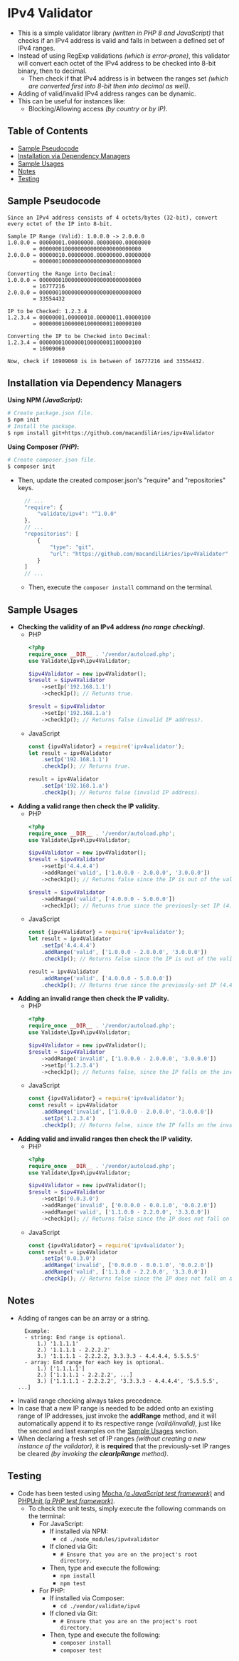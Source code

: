 # IPv4 Validator
- This is a simple validator library _(written in PHP 8 and JavaScript)_ that checks if an IPv4 address is valid and falls in between a defined set of IPv4 ranges.
- Instead of using RegExp validations _(which is error-prone)_, this validator will convert each octet of the IPv4 address to be checked into 8-bit binary, then to decimal.
  - Then check if that IPv4 address is in between the ranges set _(which are converted first into 8-bit then into decimal as well)_.
- Adding of valid/invalid IPv4 address ranges can be dynamic.
- This can be useful for instances like:
  - Blocking/Allowing access _(by country or by IP)_.

## Table of Contents
- [Sample Pseudocode](#sample-pseudocode)
- [Installation via Dependency Managers](#installation-via-dependency-managers)
- [Sample Usages](#sample-usages)
- [Notes](#notes)
- [Testing](#testing)

## Sample Pseudocode
  ```
  Since an IPv4 address consists of 4 octets/bytes (32-bit), convert every octet of the IP into 8-bit.

  Sample IP Range (Valid): 1.0.0.0 -> 2.0.0.0
  1.0.0.0 = 00000001.00000000.00000000.00000000
          = 00000001000000000000000000000000
  2.0.0.0 = 00000010.00000000.00000000.00000000
          = 00000010000000000000000000000000

  Converting the Range into Decimal:
  1.0.0.0 = 00000001000000000000000000000000
          = 16777216
  2.0.0.0 = 00000010000000000000000000000000
          = 33554432

  IP to be Checked: 1.2.3.4
  1.2.3.4 = 00000001.00000010.00000011.00000100
          = 00000001000000100000001100000100

  Converting the IP to be Checked into Decimal:
  1.2.3.4 = 00000001000000100000001100000100
          = 16909060

  Now, check if 16909060 is in between of 16777216 and 33554432.
  ```

## Installation via Dependency Managers
**Using NPM _(JavaScript)_:**
```bash
# Create package.json file.
$ npm init
# Install the package.
$ npm install git+https://github.com/macandiliAries/ipv4Validator
```
**Using Composer _(PHP)_:**
```bash
# Create composer.json file.
$ composer init
```
- Then, update the created composer.json's "require" and "repositories" keys.
  ```javascript
    // ...
    "require": {
        "validate/ipv4": "^1.0.0"
    },
    // ...
    "repositories": [
        {
            "type": "git",
            "url": "https://github.com/macandiliAries/ipv4Validator"
        }
    ]
    // ...
  ```
  - Then, execute the `composer install` command on the terminal.

## Sample Usages
- **Checking the validity of an IPv4 address _(no range checking)_.**
  - PHP
    ```php
    <?php
    require_once __DIR__ . '/vendor/autoload.php';
    use Validate\Ipv4\ipv4Validator;

    $ipv4Validator = new ipv4Validator();
    $result = $ipv4Validator
        ->setIp('192.168.1.1')
        ->checkIp(); // Returns true.

    $result = $ipv4Validator
        ->setIp('192.168.1.a')
        ->checkIp(); // Returns false (invalid IP address).
    ```
  - JavaScript
    ```javascript
    const {ipv4Validator} = require('ipv4validator');
    let result = ipv4Validator
        .setIp('192.168.1.1')
        .checkIp(); // Returns true.

    result = ipv4Validator
        .setIp('192.168.1.a')
        .checkIp(); // Returns false (invalid IP address).
    ```
- **Adding a valid range then check the IP validity.**
  - PHP
    ```php
    <?php
    require_once __DIR__ . '/vendor/autoload.php';
    use Validate\Ipv4\ipv4Validator;

    $ipv4Validator = new ipv4Validator();
    $result = $ipv4Validator
        ->setIp('4.4.4.4')
        ->addRange('valid', ['1.0.0.0 - 2.0.0.0', '3.0.0.0'])
        ->checkIp(); // Returns false since the IP is out of the valid range.

    $result = $ipv4Validator
        ->addRange('valid', ['4.0.0.0 - 5.0.0.0'])
        ->checkIp(); // Returns true since the previously-set IP (4.4.4.4) falls on the valid range.
    ```
  - JavaScript
    ```javascript
    const {ipv4Validator} = require('ipv4validator');
    let result = ipv4Validator
        .setIp('4.4.4.4')
        .addRange('valid', ['1.0.0.0 - 2.0.0.0', '3.0.0.0'])
        .checkIp(); // Returns false since the IP is out of the valid range.

    result = ipv4Validator
        .addRange('valid', ['4.0.0.0 - 5.0.0.0'])
        .checkIp(); // Returns true since the previously-set IP (4.4.4.4) falls on the valid range.
    ```
- **Adding an invalid range then check the IP validity.**
  - PHP
    ```php
    <?php
    require_once __DIR__ . '/vendor/autoload.php';
    use Validate\Ipv4\ipv4Validator;

    $ipv4Validator = new ipv4Validator();
    $result = $ipv4Validator
        ->addRange('invalid', ['1.0.0.0 - 2.0.0.0', '3.0.0.0'])
        ->setIp('1.2.3.4')
        ->checkIp(); // Returns false, since the IP falls on the invalid range.
    ```
  - JavaScript
    ```javascript
    const {ipv4Validator} = require('ipv4validator');
    const result = ipv4Validator
        .addRange('invalid', ['1.0.0.0 - 2.0.0.0', '3.0.0.0'])
        .setIp('1.2.3.4')
        .checkIp(); // Returns false, since the IP falls on the invalid range.
    ```
- **Adding valid and invalid ranges then check the IP validity.**
  - PHP
    ```php
    <?php
    require_once __DIR__ . '/vendor/autoload.php';
    use Validate\Ipv4\ipv4Validator;

    $ipv4Validator = new ipv4Validator();
    $result = $ipv4Validator
        ->setIp('0.0.3.0')
        ->addRange('invalid', ['0.0.0.0 - 0.0.1.0', '0.0.2.0'])
        ->addRange('valid', ['1.1.0.0 - 2.2.0.0', '3.3.0.0'])
        ->checkIp(); // Returns false since the IP does not fall on any of the declared ranges.
    ```
  - JavaScript
    ```javascript
    const {ipv4Validator} = require('ipv4validator');
    const result = ipv4Validator
        .setIp('0.0.3.0')
        .addRange('invalid', ['0.0.0.0 - 0.0.1.0', '0.0.2.0'])
        .addRange('valid', ['1.1.0.0 - 2.2.0.0', '3.3.0.0'])
        .checkIp(); // Returns false since the IP does not fall on any of the declared ranges.
    ```

## Notes
- Adding of ranges can be an array or a string.
  ```
    Example:
    - string: End range is optional.
        1.) '1.1.1.1'
        2.) '1.1.1.1 - 2.2.2.2'
        3.) '1.1.1.1 - 2.2.2.2, 3.3.3.3 - 4.4.4.4, 5.5.5.5'
    - array: End range for each key is optional.
        1.) ['1.1.1.1']
        2.) ['1.1.1.1 - 2.2.2.2', ...]
        3.) ['1.1.1.1 - 2.2.2.2', '3.3.3.3 - 4.4.4.4', '5.5.5.5', ...]
  ```
- Invalid range checking always takes precedence.
- In case that a new IP range is needed to be added onto an existing range of IP addresses, just invoke the **addRange** method, and it will automatically append it to its respective range _(valid/invalid)_, just like the second and last examples on the [Sample Usages](#sample-usages) section.
- When declaring a fresh set of IP ranges _(without creating a new instance of the validator)_, it is **required** that the previously-set IP ranges be cleared _(by invoking the **clearIpRange** method)_.

## Testing
- Code has been tested using [Mocha _(a JavaScript test framework)_](https://mochajs.org/) and [PHPUnit _(a PHP test framework)_](https://phpunit.de/).
  - To check the unit tests, simply execute the following commands on the terminal:
    - For JavaScript:
      - If installed via NPM:
        - `cd ./node_modules/ipv4validator`
      - If cloned via Git:
        - `# Ensure that you are on the project's root directory.`
      - Then, type and execute the following:
        - `npm install`
        - `npm test`
    - For PHP:
      - If installed via Composer:
        - `cd ./vendor/validate/ipv4`
      - If cloned via Git:
        - `# Ensure that you are on the project's root directory.`
      - Then, type and execute the following:
        - `composer install`
        - `composer test`